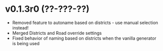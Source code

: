 # v0.1.3r0 (??-???-??)
- Removed feature to autoname based on districts - use manual selection instead!
- Merged Districts and Road override settings
- Fixed behavior of naming based on districts when the vanilla generator is being used